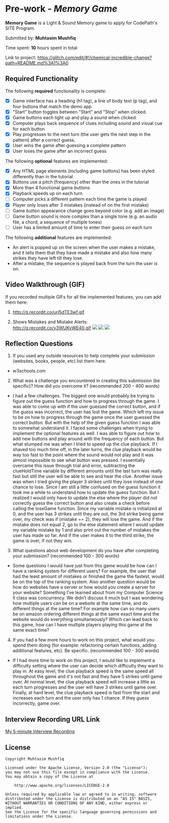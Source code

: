 # Pre-work - *Memory Game*

**Memory Game** is a Light & Sound Memory game to apply for CodePath's SITE Program. 

Submitted by: **Muhtasim Mushfiq**

Time spent: **10** hours spent in total

Link to project: https://glitch.com/edit/#!/chemical-incredible-change?path=README.md%3A1%3A0

## Required Functionality

The following **required** functionality is complete:

* [X] Game interface has a heading (h1 tag), a line of body text (p tag), and four buttons that match the demo app
* [X] "Start" button toggles between "Start" and "Stop" when clicked. 
* [X] Game buttons each light up and play a sound when clicked. 
* [X] Computer plays back sequence of clues including sound and visual cue for each button
* [X] Play progresses to the next turn (the user gets the next step in the pattern) after a correct guess. 
* [X] User wins the game after guessing a complete pattern
* [X] User loses the game after an incorrect guess

The following **optional** features are implemented:

* [X] Any HTML page elements (including game buttons) has been styled differently than in the tutorial
* [X] Buttons use a pitch (frequency) other than the ones in the tutorial
* [X] More than 4 functional game buttons
* [X] Playback speeds up on each turn
* [ ] Computer picks a different pattern each time the game is played
* [X] Player only loses after 3 mistakes (instead of on the first mistake)
* [ ] Game button appearance change goes beyond color (e.g. add an image)
* [ ] Game button sound is more complex than a single tone (e.g. an audio file, a chord, a sequence of multiple tones)
* [ ] User has a limited amount of time to enter their guess on each turn

The following **additional** features are implemented:

- An alert is popped up on the screen when the user makes a mistake, and it tells them that they have made a mistake and also how many strikes they have left till they lose. 
- After a mistake, the sequence is played back from the turn the user is on. 

## Video Walkthrough (GIF)

If you recorded multiple GIFs for all the implemented features, you can add them here:
1. http://g.recordit.co/urj5dTE3wf.gif

2. Shows Mistakes and Mistake Alerts: 
    http://g.recordit.co/y3WUKvWE40.gif
![](gif2-link-here)
![](gif3-link-here)
![](gif4-link-here)

## Reflection Questions
1. If you used any outside resources to help complete your submission (websites, books, people, etc) list them here. 
- w3schools.com

2. What was a challenge you encountered in creating this submission (be specific)? How did you overcome it? (recommended 200 - 400 words) 
- I had a few challenges. The biggest one would probably be trying to figure out the guess function and how to progress through the game. I was able to come up with if the user guessed the correct button, and if the guess was incorrect, the user has lost the game. Which left my issue to be on how to progress through the game once the user guessed the correct button. But with the help of the given guess function I was able to somewhat understand it. I faced some challenges when trying to implement the optional features as well. I was able to figure out how to add new buttons and play around with the frequency of each button. But what stumped me was when I tried to speed up the clue playback. If I shaved too much time off, in the later turns, the clue playback would be way too fast to the point where the sound would not play and it was almost impossible to see what button was pressed. I essentially overcame this issue through trial and error, subtracting the clueHoldTime variable by different amounts until the last turn was really fast but still the user will be able to see and hear the clue. Another issue was when I tried giving the player 3 strikes until they lose instead of one chance to lose. Since I am still a little confused on the guess function it took me a while to understand how to update the guess function. But I realized I would only have to update the else where the player did not correctly guess the correct button and also create a check before calling the loseGame function. Since my variable mistake is initialized at 0, and the user has 3 strikes until they are out, the 3rd strike being game over, my check was if (mistake == 2), they will lose the game. And if the mistake does not equal 2, go to the else statement where I would update my variable mistake by 1 and also print out the number of mistakes the user has made so far. And if the user makes it to the third strike, the game is over, if not they win. 

3. What questions about web development do you have after completing your submission? (recommended 100 - 300 words) 
- Some questions I would have just from this game would be how can I have a ranking system for different users? For example, the user that had the least amount of mistakes or finished the game the fastest, would be on the top of the ranking system. Also another question would be how do websites have a server or how would you create a server for your website? Something I’ve learned about from my Computer Science II class was concurrency. We didn’t discuss it much but I was wondering how multiple users can be on a website at the same time, and do different things at the same time? For example how can so many users be on amazon ordering different things at the same exact time and the website would do everything simultaneously? Which can lead back to this game, how can I have multiple players playing this game at the same exact time? 


4. If you had a few more hours to work on this project, what would you spend them doing (for example: refactoring certain functions, adding additional features, etc). Be specific. (recommended 100 - 300 words) 
- If I had more time to work on this project, I would like to implement a difficulty setting where the user can decide which difficulty they want to play in. At easy level, the clue playback speed is the same speed all throughout the game and it's not fast and they have 5 strikes until game over. At normal level, the clue playback speed will increase a little as each turn progresses and the user will have 3 strikes until game over. Finally, at hard level, the clue playback speed is fast from the start and increases each turn and the user only has 1 chance. If they guess incorrectly, game over. 


## Interview Recording URL Link

[My 5-minute Interview Recording](your-link-here)


## License

    Copyright Muhtasim Mushfiq

    Licensed under the Apache License, Version 2.0 (the "License");
    you may not use this file except in compliance with the License.
    You may obtain a copy of the License at

        http://www.apache.org/licenses/LICENSE-2.0

    Unless required by applicable law or agreed to in writing, software
    distributed under the License is distributed on an "AS IS" BASIS,
    WITHOUT WARRANTIES OR CONDITIONS OF ANY KIND, either express or implied.
    See the License for the specific language governing permissions and
    limitations under the License.
